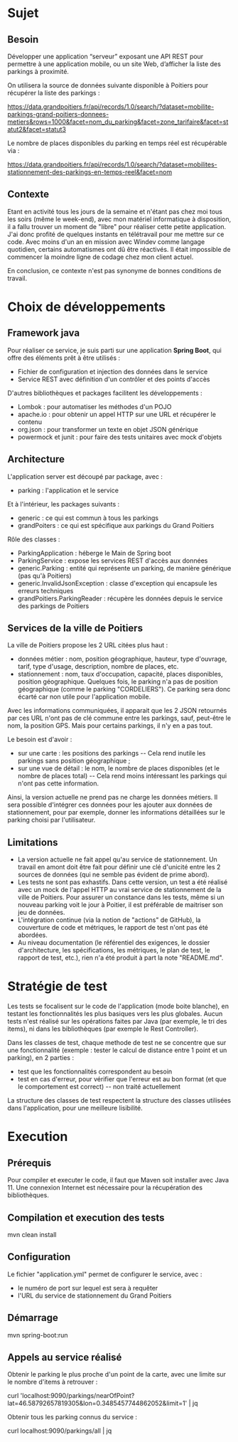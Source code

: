 # Sujet
## Besoin
Développer une application “serveur” exposant une API REST pour permettre à une application mobile, ou un site Web, d’afficher la liste des parkings à proximité.

  

On utilisera la source de données suivante disponible à Poitiers pour récupérer la liste des parkings :

https://data.grandpoitiers.fr/api/records/1.0/search/?dataset=mobilite-parkings-grand-poitiers-donnees-metiers&rows=1000&facet=nom_du_parking&facet=zone_tarifaire&facet=statut2&facet=statut3

  

Le nombre de places disponibles du parking en temps réel est récupérable via :

https://data.grandpoitiers.fr/api/records/1.0/search/?dataset=mobilites-stationnement-des-parkings-en-temps-reel&facet=nom

## Contexte
Etant en activité tous les jours de la semaine et n'étant pas chez moi tous les soirs (même le week-end), avec mon matériel informatique à disposition, il a fallu trouver un moment de "libre" pour réaliser cette petite application. J'ai donc profité de quelques instants en télétravail pour me mettre sur ce code.
Avec moins d'un an en mission avec Windev comme langage quotidien, certains automatismes ont dû être réactivés. Il était impossible de commencer la moindre ligne de codage chez mon client actuel.

En conclusion, ce contexte n'est pas synonyme de bonnes conditions de travail.


# Choix de développements
## Framework java
Pour réaliser ce service, je suis parti sur une application **Spring Boot**, qui offre des éléments prêt à être utilisés :

 - Fichier de configuration et injection des données dans le service
 - Service REST avec définition d'un contrôler et des points d'accès

D'autres bibliothèques et packages facilitent les développements :
 - Lombok : pour automatiser les méthodes d'un POJO
 - apache.io : pour obtenir un appel HTTP sur une URL et récupérer le contenu
 - org.json : pour transformer un texte en objet JSON générique
 - powermock et junit : pour faire des tests unitaires avec mock d'objets
 

## Architecture
L'application server est découpé par package, avec :
 - parking : l'application et le service
 
Et à l'intérieur, les packages suivants :
 - generic : ce qui est commun à tous les parkings
 - grandPoiters : ce qui est spécifique aux parkings du Grand Poitiers


Rôle des classes :
- ParkingApplication : héberge le Main de Spring boot
- ParkingService : expose les services REST d'accès aux données
- generic.Parking : entité qui représente un parking, de manière générique (pas qu'à Poitiers)
- generic.InvalidJsonException : classe d'exception qui encapsule les erreurs techniques
- grandPoitiers.ParkingReader : récupère les données depuis le service des parkings de Poitiers


## Services de la ville de Poitiers

La ville de Poitiers propose les 2 URL citées plus haut :
 - données métier : nom, position géographique, hauteur, type d'ouvrage, tarif, type d'usage, description, nombre de places, etc.
 - stationnement : nom, taux d'occupation, capacité, places disponibles, position géographique. Quelques fois, le parking n'a pas de position géographique (comme le parking "CORDELIERS"). Ce parking sera donc écarté car non utile pour l'application mobile.

Avec les informations communiquées, il apparait que les 2 JSON retournés par ces URL n'ont pas de clé commune entre les parkings, sauf, peut-être le nom, la position GPS. Mais pour certains parkings, il n'y en a pas tout.

Le besoin est d'avoir : 
 - sur une carte : les positions des parkings -- Cela rend inutile les parkings sans position géographique ;
 - sur une vue de détail : le nom, le nombre de places disponibles (et le nombre de places total) -- Cela rend moins intéressant les parkings qui n'ont pas cette information.

Ainsi, la version actuelle ne prend pas ne charge les données métiers. Il sera possible d'intégrer ces données pour les ajouter aux données de stationnement, pour par exemple, donner les informations détaillées sur le parking choisi par l'utilisateur.

## Limitations
- La version actuelle ne fait appel qu'au service de stationnement. Un travail en amont doit être fait pour définir une clé d'unicité entre les 2 sources de données (qui ne semble pas évident de prime abord).
- Les tests ne sont pas exhastifs. Dans cette version, un test a été réalisé avec un mock de l'appel HTTP au vrai service de stationnement de la ville de Poitiers. Pour assurer un constance dans les tests, même si un nouveau parking voit le jour à Poitier, il est préférable de maitriser son jeu de données.
- L'intégration continue (via la notion de "actions" de GitHub), la couverture de code et métriques, le rapport de test n'ont pas été abordées.
- Au niveau documentation (le référentiel des exigences, le dossier d'architecture,  les spécifications, les métriques, le plan de test, le rapport de test, etc.), rien n'a été produit à part la note "README.md".

# Stratégie de test
Les tests se focalisent sur le code de l'application (mode boite blanche), en testant les fonctionnalités les plus basiques vers les plus globales.
Aucun tests n'est réalisé sur les opérations faites par Java (par exemple, le tri des items), ni dans les bibliothèques (par exemple le Rest Controller). 

Dans les classes de test, chaque methode de test ne se concentre que sur une fonctionnalité (exemple : tester le calcul de distance entre 1 point et un parking), en 2 parties :
 - test que les fonctionnalités correspondent au besoin
 - test en cas d'erreur, pour vérifier que l'erreur est au bon format (et que le comportement est correct) -- non traité actuellement

La structure des classes de test respectent la structure des classes utilisées dans l'application, pour une meilleure lisibilité.

# Execution
## Prérequis
Pour compiler et executer le code, il faut que Maven soit installer avec Java 11. Une connexion Internet est nécessaire pour la récupération des bibliothèques.

## Compilation et execution des tests
mvn clean install

## Configuration
Le fichier "application.yml" permet de configurer le service, avec : 
 - le numéro de port sur lequel est sera à requêter
 - l'URL du service de stationnement du Grand Poitiers

## Démarrage
mvn spring-boot:run

## Appels au service réalisé
Obtenir le parking le plus proche d'un point de la carte, avec une limite sur le nombre d'items à retrouver :

curl 'localhost:9090/parkings/nearOfPoint?lat=46.58792657819305&lon=0.3485457744862052&limit=1' | jq


Obtenir tous les parking connus du service :

curl localhost:9090/parkings/all | jq

